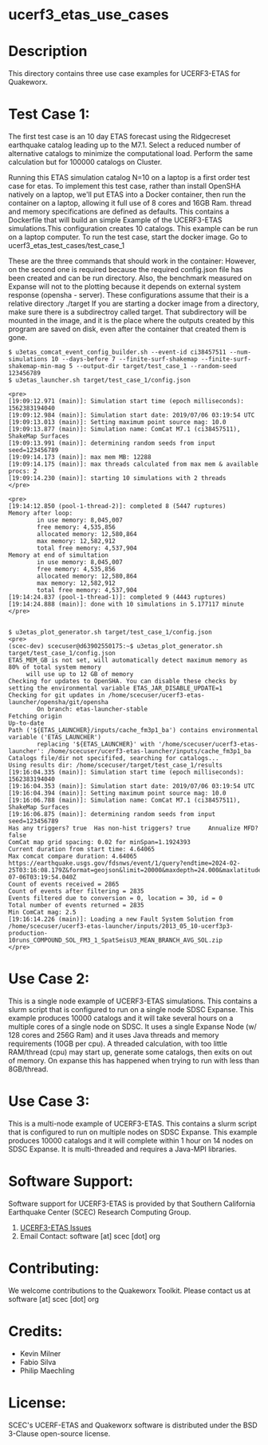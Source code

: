 # ucerf3_etas_use_cases

# Description
This directory contains three use case examples for UCERF3-ETAS for Quakeworx.

# Test Case 1:
The first test case is an 10 day ETAS forecast using the Ridgecreset earthquake catalog leading up to the M7.1.
Select a reduced number of alternative catalogs to minimize the computational load.
Perform the same calculation but for 100000 catalogs on Cluster.

Running this ETAS simulation catalog N=10 on a laptop is a first order test case for etas.
To implement this test case, rather than install OpenSHA natively on a laptop, we'll put ETAS into a Docker container, then run the container on a laptop, allowing it full use of 8 cores and 16GB Ram.
thread and memory specifications are defined as defaults.
This contains a Dockerfile that will build an simple Example of the UCERF3-ETAS simulations.This configuration creates 10 catalogs. This example can be run on a laptop computer.
To run the test case, start the docker image. Go to ucerf3_etas_test_cases/test_case_1

These are the three commands that should work in the container:
However, on the second one is required because the required config.json file has been created and can be run directory.
Also, the benchmark measured on Expanse will not to the plotting because it depends on external system response (opensha - server).
These configurations assume that their is a relative directory ./target
If you are starting a docker image from a directory, make sure there is a subdirectroy called target. That subdirectory will be mounted in the image, and it is the place where the outputs created by this program are saved on disk, even after the container that created them is gone.

````
$ u3etas_comcat_event_config_builder.sh --event-id ci38457511 --num-simulations 10 --days-before 7 --finite-surf-shakemap --finite-surf-shakemap-min-mag 5 --output-dir target/test_case_1 --random-seed 123456789
$ u3etas_launcher.sh target/test_case_1/config.json

<pre>
[19:09:12.971 (main)]: Simulation start time (epoch milliseconds): 1562383194040
[19:09:12.984 (main)]: Simulation start date: 2019/07/06 03:19:54 UTC
[19:09:13.013 (main)]: Setting maximum point source mag: 10.0
[19:09:13.877 (main)]: Simulation name: ComCat M7.1 (ci38457511), ShakeMap Surfaces
[19:09:13.991 (main)]: determining random seeds from input seed=123456789
[19:09:14.173 (main)]: max mem MB: 12288
[19:09:14.175 (main)]: max threads calculated from max mem & available procs: 2
[19:09:14.230 (main)]: starting 10 simulations with 2 threads
</pre>

<pre>
[19:14:12.850 (pool-1-thread-2)]: completed 8 (5447 ruptures)
Memory after loop:
        in use memory: 8,045,007
        free memory: 4,535,856
        allocated memory: 12,580,864
        max memory: 12,582,912
        total free memory: 4,537,904
Memory at end of simultation
        in use memory: 8,045,007
        free memory: 4,535,856
        allocated memory: 12,580,864
        max memory: 12,582,912
        total free memory: 4,537,904
[19:14:24.837 (pool-1-thread-1)]: completed 9 (4443 ruptures)
[19:14:24.888 (main)]: done with 10 simulations in 5.177117 minute
</pre>


$ u3etas_plot_generator.sh target/test_case_1/config.json
<pre>
(scec-dev) scecuser@d63902550175:~$ u3etas_plot_generator.sh target/test_case_1/config.json
ETAS_MEM_GB is not set, will automatically detect maximum memory as 80% of total system memory
     will use up to 12 GB of memory
Checking for updates to OpenSHA. You can disable these checks by setting the environmental variable ETAS_JAR_DISABLE_UPDATE=1
Checking for git updates in /home/scecuser/ucerf3-etas-launcher/opensha/git/opensha
        On branch: etas-launcher-stable
Fetching origin
Up-to-date
Path ('${ETAS_LAUNCHER}/inputs/cache_fm3p1_ba') contains environmental variable ('ETAS_LAUNCHER')
        replacing '${ETAS_LAUNCHER}' with '/home/scecuser/ucerf3-etas-launcher': /home/scecuser/ucerf3-etas-launcher/inputs/cache_fm3p1_ba
Catalogs file/dir not specififed, searching for catalogs...
Using results dir: /home/scecuser/target/test_case_1/results
[19:16:04.335 (main)]: Simulation start time (epoch milliseconds): 1562383194040
[19:16:04.353 (main)]: Simulation start date: 2019/07/06 03:19:54 UTC
[19:16:04.394 (main)]: Setting maximum point source mag: 10.0
[19:16:06.788 (main)]: Simulation name: ComCat M7.1 (ci38457511), ShakeMap Surfaces
[19:16:06.875 (main)]: determining random seeds from input seed=123456789
Has any triggers? true  Has non-hist triggers? true     Annualize MFD? false
ComCat map grid spacing: 0.02 for minSpan=1.1924393
Current duration from start time: 4.64065
Max comcat compare duration: 4.64065
https://earthquake.usgs.gov/fdsnws/event/1/query?endtime=2024-02-25T03:16:08.179Z&format=geojson&limit=20000&maxdepth=24.000&maxlatitude=36.33719&maxlongitude=-116.84279&mindepth=-10.000&minlatitude=35.14475&minlongitude=-118.26629&minmagnitude=2.500&orderby=time&starttime=2019-07-06T03:19:54.040Z
Count of events received = 2865
Count of events after filtering = 2835
Events filtered due to conversion = 0, location = 30, id = 0
Total number of events returned = 2835
Min ComCat mag: 2.5
[19:16:14.226 (main)]: Loading a new Fault System Solution from /home/scecuser/ucerf3-etas-launcher/inputs/2013_05_10-ucerf3p3-production-10runs_COMPOUND_SOL_FM3_1_SpatSeisU3_MEAN_BRANCH_AVG_SOL.zip
</pre>

````
# Use Case 2:
This is a single node example of UCERF3-ETAS simulations. 
This contains a slurm script that is configured to run on a single node SDSC Expanse. This example produces 10000 catalogs and it will take several hours on a multiple cores of a single node on SDSC. 
It uses a single Expanse Node (w/ 128 cores and 256G Ram) and it uses Java threads and memory requirements (10GB per cpu). A threaded calculation, with too little RAM/thread (cpu) may start up, generate some catalogs, then exits on out of memory. On expanse this has happened when trying to run with less than 8GB/thread.

# Use Case 3:
This is a multi-node example of UCERF3-ETAS. This contains a slurm script that is configured to run on multiple nodes on SDSC Expanse. This example produces 10000 catalogs and it will complete within 1 hour on 14 nodes on SDSC Expanse. It is multi-threaded and requires a Java-MPI libraries.

# Software Support:
Software support for UCERF3-ETAS  is provided by that Southern California Earthquake Center (SCEC) Research Computing Group.
1. [UCERF3-ETAS Issues](https://github.com/SCECcode/ucerf3_etas_use_cases/issues)
2. Email Contact: software [at] scec [dot] org

# Contributing:
We welcome contributions to the Quakeworx Toolkit. Please contact us at software [at] scec [dot] org

# Credits:
+ Kevin Milner
+ Fabio Silva
+ Philip Maechling

# License:
SCEC's UCERF-ETAS and Quakeworx software is distributed under the BSD 3-Clause open-source license. 
